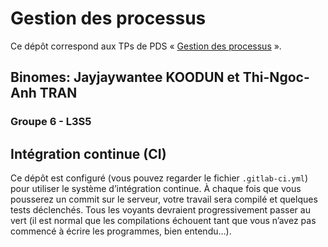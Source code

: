 #   Gestion des processus

Ce dépôt correspond aux TPs de PDS « [Gestion des processus](http://www.fil.univ-lille1.fr/~hym/e/pds/tp/tdps.html) ».


## Binomes:  **Jayjaywantee KOODUN** et **Thi-Ngoc-Anh TRAN**

### Groupe 6 - L3S5


##  Intégration continue (CI)

Ce dépôt est configuré (vous pouvez regarder le fichier
`.gitlab-ci.yml`) pour utiliser le système d’intégration continue.
À chaque fois que vous pousserez un commit sur le serveur, votre
travail sera compilé et quelques tests déclenchés.
Tous les voyants devraient progressivement passer au vert (il est
normal que les compilations échouent tant que vous n’avez pas commencé
à écrire les programmes, bien entendu…).
